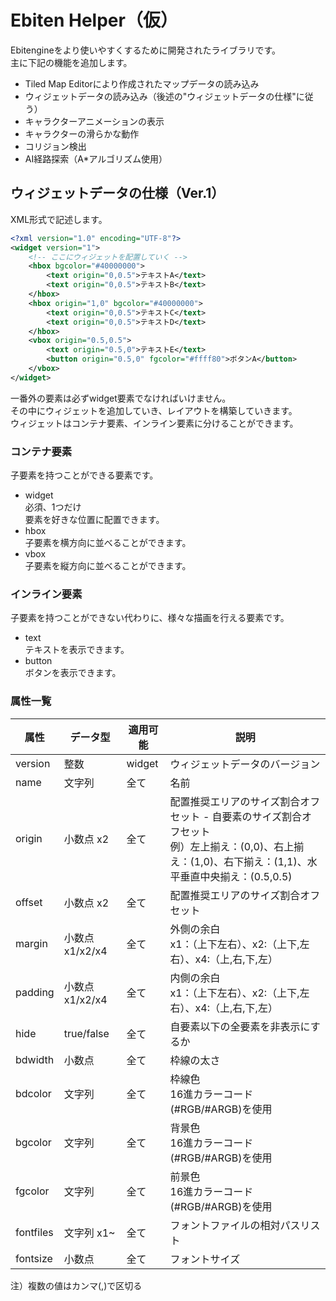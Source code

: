 # Ebiten Helper（仮）

Ebitengineをより使いやすくするために開発されたライブラリです。  
主に下記の機能を追加します。  
- Tiled Map Editorにより作成されたマップデータの読み込み
- ウィジェットデータの読み込み（後述の"ウィジェットデータの仕様"に従う）
- キャラクターアニメーションの表示
- キャラクターの滑らかな動作
- コリジョン検出
- AI経路探索（A*アルゴリズム使用）

## ウィジェットデータの仕様（Ver.1）

XML形式で記述します。  

```xml
<?xml version="1.0" encoding="UTF-8"?>
<widget version="1">
    <!-- ここにウィジェットを配置していく -->
    <hbox bgcolor="#40000000">
        <text origin="0,0.5">テキストA</text>
        <text origin="0,0.5">テキストB</text>
    </hbox>
    <hbox origin="1,0" bgcolor="#40000000">
        <text origin="0,0.5">テキストC</text>
        <text origin="0,0.5">テキストD</text>
    </hbox>
    <vbox origin="0.5,0.5">
        <text origin="0.5,0">テキストE</text>
        <button origin="0.5,0" fgcolor="#ffff80">ボタンA</button>
    </vbox>
</widget>
```

一番外の要素は必ずwidget要素でなければいけません。  
その中にウィジェットを追加していき、レイアウトを構築していきます。  
ウィジェットはコンテナ要素、インライン要素に分けることができます。  

### コンテナ要素

子要素を持つことができる要素です。  

- widget  
  必須、1つだけ  
  要素を好きな位置に配置できます。  
- hbox  
  子要素を横方向に並べることができます。  
- vbox  
  子要素を縦方向に並べることができます。  

### インライン要素

子要素を持つことができない代わりに、様々な描画を行える要素です。  

- text  
  テキストを表示できます。  
- button  
  ボタンを表示できます。  

### 属性一覧

|属性|データ型|適用可能|説明|
|---|-------|-------|---|
|version|整数|widget|ウィジェットデータのバージョン|
|name|文字列|全て|名前|
|origin|小数点 x2|全て|配置推奨エリアのサイズ割合オフセット - 自要素のサイズ割合オフセット<br>例）左上揃え：(0,0)、右上揃え：(1,0)、右下揃え：(1,1)、水平垂直中央揃え：(0.5,0.5)|
|offset|小数点 x2|全て|配置推奨エリアのサイズ割合オフセット|
|margin|小数点 x1/x2/x4|全て|外側の余白<br>x1：（上下左右）、x2:（上下,左右）、x4:（上,右,下,左）|
|padding|小数点 x1/x2/x4|全て|内側の余白<br>x1：（上下左右）、x2:（上下,左右）、x4:（上,右,下,左）|
|hide|true/false|全て|自要素以下の全要素を非表示にするか|
|bdwidth|小数点|全て|枠線の太さ|
|bdcolor|文字列|全て|枠線色<br>16進カラーコード(#RGB/#ARGB)を使用|
|bgcolor|文字列|全て|背景色<br>16進カラーコード(#RGB/#ARGB)を使用|
|fgcolor|文字列|全て|前景色<br>16進カラーコード(#RGB/#ARGB)を使用|
|fontfiles|文字列 x1~|全て|フォントファイルの相対パスリスト|
|fontsize|小数点|全て|フォントサイズ|

注）複数の値はカンマ(,)で区切る  
